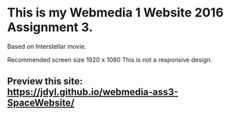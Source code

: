 # This is my Webmedia 1 Website 2016 Assignment 3. #

Based on Interstellar movie.

Recommended screen size 1920 x 1080
This is not a responsive design.

## Preview this site: https://jdyl.github.io/webmedia-ass3-SpaceWebsite/ ##
